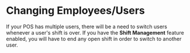 # **Changing Employees/Users**

If your POS has multiple users, there will be a need to switch users whenever a user's shift is over. If you have the <b>Shift Management</b> feature enabled, you will have to end any open shift in order to switch to another user.